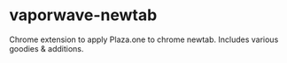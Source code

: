 # vaporwave-newtab
 Chrome extension to apply Plaza.one to chrome newtab. Includes various goodies & additions.
